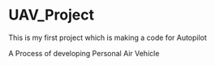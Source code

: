 # UAV_Project
This is my first project which is making a code for Autopilot

A Process of developing Personal Air Vehicle 
